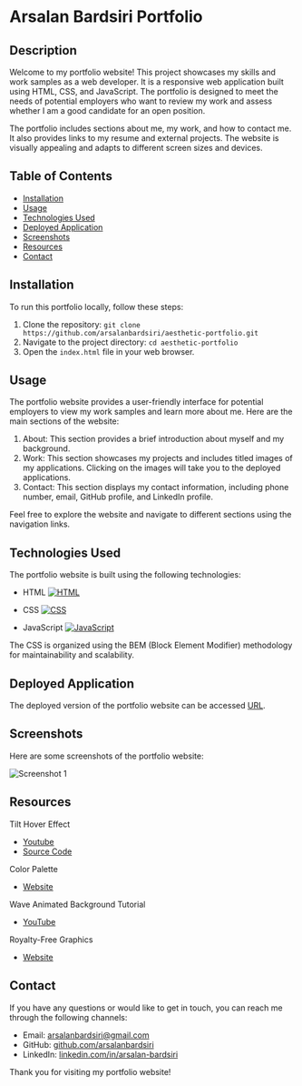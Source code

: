 # Arsalan Bardsiri Portfolio

## Description

Welcome to my portfolio website! This project showcases my skills and work samples as a web developer. It is a responsive web application built using HTML, CSS, and JavaScript. The portfolio is designed to meet the needs of potential employers who want to review my work and assess whether I am a good candidate for an open position.

The portfolio includes sections about me, my work, and how to contact me. It also provides links to my resume and external projects. The website is visually appealing and adapts to different screen sizes and devices.

## Table of Contents

- [Installation](#installation)
- [Usage](#usage)
- [Technologies Used](#technologies-used)
- [Deployed Application](#deployed-application)
- [Screenshots](#screenshots)
- [Resources](#resources)
- [Contact](#contact)

## Installation

To run this portfolio locally, follow these steps:

1. Clone the repository: `git clone https://github.com/arsalanbardsiri/aesthetic-portfolio.git`
2. Navigate to the project directory: `cd aesthetic-portfolio`
3. Open the `index.html` file in your web browser.

## Usage

The portfolio website provides a user-friendly interface for potential employers to view my work samples and learn more about me. Here are the main sections of the website:

1. About: This section provides a brief introduction about myself and my background.
2. Work: This section showcases my projects and includes titled images of my applications. Clicking on the images will take you to the deployed applications.
3. Contact: This section displays my contact information, including phone number, email, GitHub profile, and LinkedIn profile.

Feel free to explore the website and navigate to different sections using the navigation links.

## Technologies Used

The portfolio website is built using the following technologies:

- HTML [![HTML](https://img.shields.io/badge/HTML-orange?style=for-the-badge&logo=html5)](https://developer.mozilla.org/en-US/docs/Web/HTML)

- CSS [![CSS](https://img.shields.io/badge/CSS-blue?style=for-the-badge&logo=css3)](https://developer.mozilla.org/en-US/docs/Web/CSS)

- JavaScript [![JavaScript](https://img.shields.io/badge/JavaScript-yellow?style=for-the-badge&logo=javascript)](https://developer.mozilla.org/en-US/docs/Web/JavaScript)


The CSS is organized using the BEM (Block Element Modifier) methodology for maintainability and scalability.

## Deployed Application

The deployed version of the portfolio website can be accessed [URL](https://arsalanbardsiri.github.io/aesthetic-portfolio/).

## Screenshots

Here are some screenshots of the portfolio website:

![Screenshot 1](./assets/images/demo.gif)

## Resources

Tilt Hover Effect

- [Youtube](https://www.youtube.com/watch?v=A5koWY5S6Q4)
- [Source Code](https://www.inventiontricks.com/css3-tilt-hover-effect-css3-card-hover-tilt-effect/)

Color Palette

- [Website](https://palettes.shecodes.io/palettes/1313)

Wave Animated Background Tutorial

- [YouTube](https://www.youtube.com/watch?v=MMNEEdGa5eE)

Royalty-Free Graphics

- [Website](https://www.canva.com/)

## Contact

If you have any questions or would like to get in touch, you can reach me through the following channels:

- Email: arsalanbardsiri@gmail.com
- GitHub: [github.com/arsalanbardsiri](https://github.com/arsalanbardsiri)
- LinkedIn: [linkedin.com/in/arsalan-bardsiri](https://www.linkedin.com/in/arsalan-bardsiri/)

Thank you for visiting my portfolio website!
